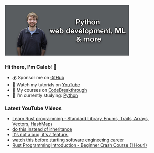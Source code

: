 <img src="github-cover-photo-my-face.jpg" width="400px" />

### Hi there, I'm Caleb! 🍛

- 💰 Sponsor me on [GitHub](https://github.com/sponsors/CalebCurry)
- 🎥 Watch my tutorials on [YouTube](https://www.youtube.com/calebthevideomaker2)
- 📗 My courses on [CodeBreakthrough](https://www.codebreakthrough.com)
- 🤔 I’m currently studying: [Python](https://www.youtube.com/watch?v=s3IvdkCq2_c&t=4254s)

### Latest YouTube Videos
<!-- YOUTUBE:START -->
- [Learn Rust programming - Standard Library, Enums, Traits, Arrays, Vectors, HashMaps](https://www.youtube.com/watch?v=XCUOvO1sqIE)
- [do this instead of inheritance](https://www.youtube.com/watch?v=bffL82VoO7A)
- [It&#39;s not a bug, it&#39;s a feature.](https://www.youtube.com/watch?v=_2V33tl83zM)
- [watch this before starting software engineering career](https://www.youtube.com/watch?v=OIfkfgZTXdk)
- [Rust Programming Introduction - Beginner Crash Course &lpar;1 Hour!&rpar;](https://www.youtube.com/watch?v=jAm7xrRxEUE)
<!-- YOUTUBE:END -->
